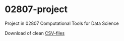 # 02807-project

Project in 02807 Computational Tools for Data Science

Download of clean [CSV-files](https://we.tl/t-ZhCO1LcSgO)
